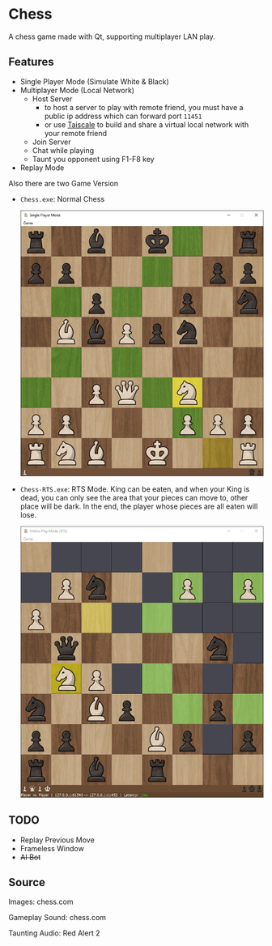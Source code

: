 # Chess

A chess game made with Qt, supporting multiplayer LAN play.

## Features

- Single Player Mode (Simulate White & Black)
- Multiplayer Mode (Local Network)
  - Host Server
    - to host a server to play with remote friend, you must have a public ip address which can forward port `11451`
    - or use [Taiscale](https://tailscale.com/) to build and share a virtual local network with your remote friend
  - Join Server
  - Chat while playing
  - Taunt you opponent using F1-F8 key
- Replay Mode

Also there are two Game Version

- `Chess.exe`: Normal Chess

  ![demo](demo/demo.jpg)

- `Chess-RTS.exe`: RTS Mode. King can be eaten, and when your King is dead, you can only see the area that your pieces can move to, other place will be dark. In the end, the player whose pieces are all eaten will lose.

  ![demo-RTS](demo/demo-RTS.jpg)

## TODO

- Replay Previous Move
- Frameless Window
- ~~AI Bot~~

## Source

Images: chess.com

Gameplay Sound: chess.com

Taunting Audio: Red Alert 2

